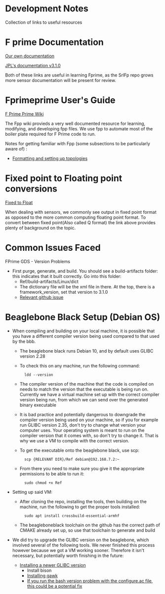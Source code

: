 # Development Notes

Collection of links to useful resources

# F prime Documentation

[Our own documentation](https://github.com/CU-SRL/srlFp/blob/documentation/docs/UsersGuide/api/c%2B%2B/latex/refman.pdf)

[JPL's documentation v3.1.0](https://nasa.github.io/fprime/v3.1.0/UsersGuide/guide.html)

Both of these links are useful in learning Fprime, as the SrlFp repo grows more sensor documentation will be present for review. 

# Fprimeprime User's Guide

[F Prime Prime Wiki](https://fprime-community.github.io/fpp/fpp-users-guide.html)

The Fpp wiki provieds a very well documented resource for learning, modifying, and developing fpp files. We use fpp to automate most of the boiler plate required for F Prime code to run.

Notes for getting familiar with Fpp (some subsections to be particularly aware of) :
 - [Formatting and setting up topologies](https://fprime-community.github.io/fpp/fpp-users-guide.html#Defining-Topologies_Connection-Graphs)


# Fixed point to Floating point conversions

[Fixed to Float](https://embeddedartistry.com/blog/2018/07/12/simple-fixed-point-conversion-in-c/)

When dealing with sensors, we commonly see output in fixed point format as opposed to the more common computing floating point format. To convert between fixed point(Also called Q format) the link above provides plenty of background on the topic.

# Common Issues Faced

FPrime GDS - Version Problems
 - First purge, generate, and build. You should see a build-artifacts folder: this indicates that it built correctly. Go into this folder:
    - Ref/build-artifacts/Linux/dict
    - The dictionary file will be the xml file in there. At the top, there is a framework_version, set that version to 3.1.0
    - [Relevant github issue](https://github.com/nasa/fprime/issues/1456)

# Beaglebone Black Setup (Debian OS)
- When compiling and building on your local machine, it is possible that you have a different compiler version being used compared to that used by the bbb.
    - The beaglebone black runs Debian 10, and by default uses GLIBC version 2.28
    - To check this on any machine, run the following command:

            ldd --version

    - The compiler version of the machine that the code is compiled on needs to match the version that the executable is being run on. Currently we have a virtual machine set up with the correct compiler version being run, from which we can send over the generated binary executable
    - It is bad practice and potentially dangerous to downgrade the compiler version being used on your machine, so if you for example run GLIBC version 2.35, don't try to change what version your computer uses. Your operating system is meant to run on the compiler version that it comes with, so don't try to change it. That is why we use a VM to compile with the correct version.
    - To get the executable onto the beaglebone black, use scp:

            scp {RELEVANT DIR}/Ref debian@192.168.7.2:~
    
    - From there you need to make sure you give it the appropriate permissions to be able to run it:

            sudo chmod +x Ref
- Setting up said VM:
    - After cloning the repo, installing the tools, then building on the machine, run the following to get the proper tools installed:

            sudo apt install crossbuild-essential-armhf

    - The beagleboneblack toolchain on the github has the correct path of CMAKE already set up, so use that toolchain to generate and build


- We did try to upgrade the GLIBC version on the beaglebone, which involved several of the following tools. We never finished this process however because we got a VM working sooner. Therefore it isn't necessary, but potentially worth finishing in the future:
    - [Installing a newer GLIBC version](https://stackoverflow.com/questions/10412684/how-to-compile-my-own-glibc-c-standard-library-from-source-and-use-it)
        - Install bison
        - [Installing gawk](https://installati.one/debian/10/gawk/)
        - [If you run the bash version problem with the configure.ac file, this could be a potential fix](https://github.com/pfalcon/esp-open-sdk/issues/365)